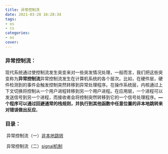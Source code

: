 ```yaml
---
title: 异常控制流
date: 2021-03-28 16:28:34
tags:
- os
- cs
categories:
- os
cover:
---
```


### 异常控制流：

现代系统通过使控制流发生突变来对一些突发情况处理，一般而言，我们把这些突变称为**异常控制流**异常控制流发生在计算机系统的各个层次。比如，在硬件层，硬件检测到的事件会触发控制突然转移到异常处理程序。在操作系统层，内核通过上下文切换将控制从一个用户进程转移到另一个用户进程。在应用层，一个进程可以发送信号到另一个进程，而接收者会将控制突然转移到它的一个信号处理程序。**—个程序可以通过回避通常的栈规则，并执行到其他函数中任意位置的非本地跳转来对错误做出反应**。

### 目录：

​		异常控制流（一）[非本地跳转](../异常控制流（一）)

​		异常控制流（二）[signal机制](../异常控制流（二）)

